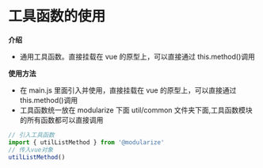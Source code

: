 # 工具函数的使用

**介绍**

- 通用工具函数。直接挂载在 vue 的原型上，可以直接通过 this.method()调用

**使用方法**

- 在 main.js 里面引入并使用，直接挂载在 vue 的原型上，可以直接通过 this.method()调用
- 工具函数统一放在 modularize 下面 util/common 文件夹下面,工具函数模块的所有函数都可以直接调用

```js
// 引入工具函数
import { utilListMethod } from '@modularize'
// 传入vue对象
utilListMethod()
```
